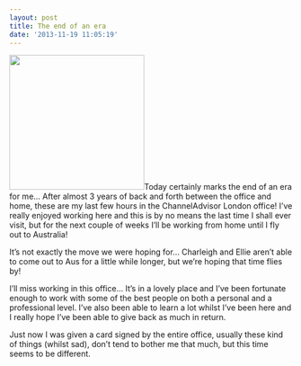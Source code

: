 ```yaml
---
layout: post
title: The end of an era
date: '2013-11-19 11:05:19'
---
```


<p><img class=" wp-image-371 alignleft" title="Bon Voyage!" src="assets/aa1c1196abe411e1b00112313800c5e4_7-300x300.jpg" alt="" width="240" height="240" />Today certainly marks the end of an era for me&hellip; After almost 3 years of back and forth between the office and home, these are my last few hours in the ChannelAdvisor London office! I&rsquo;ve really enjoyed working here and this is by no means the last time I shall ever visit, but for the next couple of weeks I&rsquo;ll be working from home until I fly out to Australia!</p>
<p>It&rsquo;s not exactly the move we were hoping for&hellip; Charleigh and Ellie aren&rsquo;t able to come out to Aus for a little while longer, but we&rsquo;re hoping that time flies by!</p>
<p>I&rsquo;ll miss working in this office&hellip; It&rsquo;s in a lovely place and I&rsquo;ve been fortunate enough to work with some of the best people on both a personal and a professional level. I&rsquo;ve also been able to learn a lot whilst I&rsquo;ve been here and I really hope I&rsquo;ve been able to give back as much in return.</p>
<p>Just now I was given a card signed by the entire office, usually these kind of things (whilst sad), don&rsquo;t tend to bother me that much, but this time seems to be different.</p>

